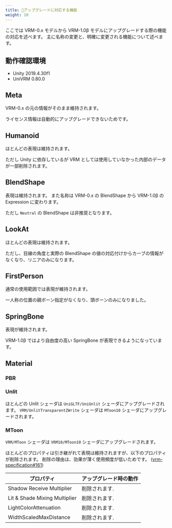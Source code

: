 ```yaml
---
title: 🚧アップグレードに対応する機能
weight: 10
---
```


ここでは VRM-0.x モデルから VRM-1.0β モデルにアップグレードする際の機能の対応を述べます。
主に名称の変更と、明確に変更される機能について述べます。

## 動作確認環境
- Unity 2019.4.30f1
- UniVRM 0.80.0

## Meta
VRM-0.x の元の情報がそのまま維持されます。

ライセンス情報は自動的にアップグレードできないためです。

## Humanoid
ほとんどの表現は維持されます。

ただし Unity に依存しているが VRM としては使用していなかった内部のデータが一部削除されます。

## BlendShape
表現は維持されます。
また名称は VRM-0.x の BlendShape から VRM-1.0β の Expression に変わります。

ただし `Neutral` の BlendShape は非推奨となります。

## LookAt
ほとんどの表現は維持されます。

ただし、目線の角度と実際の BlendShape の値の対応付けからカーブの情報がなくなり、リニアのみになります。

## FirstPerson
通常の使用範囲では表現が維持されます。

一人称の位置の親ボーン指定がなくなり、頭ボーンのみになりました。

## SpringBone
表現が維持されます。

VRM-1.0β ではより自由度の高い SpringBone が表現できるようになっています。

## Material

### PBR

### Unlit
ほとんどの Unlit シェーダは `UniGLTF/UniUnlit` シェーダにアップグレードされます。
`VRM/UnlitTransparentZWrite` シェーダは `MToon10` シェーダにアップグレードされます。

### MToon
`VRM/MToon` シェーダは `VRM10/MToon10` シェーダにアップグレードされます。

ほとんどのプロパティは引き継がれて表現は維持されますが、以下のプロパティが削除されます。
削除の理由は、効果が薄く使用頻度が低いためです。 ([vrm-specification#161](https://github.com/vrm-c/vrm-specification/issues/161))

|          プロパティ           | アップグレード時の動作 |
| ----------------------------- | ---------------------- |
| Shadow Receive Multiplier     | 削除されます.          |
| Lit & Shade Mixing Multiplier | 削除されます.          |
| LightColorAttenuation         | 削除されます.          |
| WidthScaledMaxDistance        | 削除されます.          |
